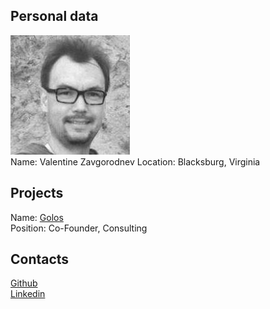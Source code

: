 ## Personal data
![ photo](../people/photo/valentine_zavgorodnev.jpg)  
Name: Valentine Zavgorodnev
Location: Blacksburg, Virginia
## Projects 
Name: [Golos](../projects/golos.md)  
Position: Co-Founder, Consulting  
## Contacts 
[Github](https://github.com/valzav)  
[Linkedin](https://www.linkedin.com/in/valentine/)